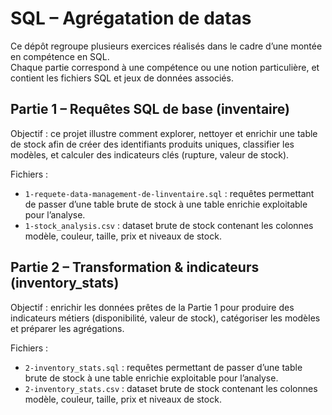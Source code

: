 # SQL – Agrégatation de datas

Ce dépôt regroupe plusieurs exercices réalisés dans le cadre d’une montée en compétence en SQL.  
Chaque partie correspond à une compétence ou une notion particulière, et contient les fichiers SQL et jeux de données associés.

## Partie 1 – Requêtes SQL de base (inventaire)

Objectif : ce projet illustre comment explorer, nettoyer et enrichir une table de stock afin de créer des identifiants produits uniques, classifier les modèles, et calculer des indicateurs clés (rupture, valeur de stock).

Fichiers :
- `1-requete-data-management-de-linventaire.sql` : requêtes permettant de passer d’une table brute de stock à une table enrichie exploitable pour l’analyse.
- `1-stock_analysis.csv` : dataset brute de stock contenant les colonnes modèle, couleur, taille, prix et niveaux de stock.

## Partie 2 – Transformation & indicateurs (inventory_stats)

Objectif : enrichir les données prêtes de la Partie 1 pour produire des indicateurs métiers (disponibilité, valeur de stock), catégoriser les modèles et préparer les agrégations.

Fichiers :
- `2-inventory_stats.sql` : requêtes permettant de passer d’une table brute de stock à une table enrichie exploitable pour l’analyse.
- `2-inventory_stats.csv` : dataset brute de stock contenant les colonnes modèle, couleur, taille, prix et niveaux de stock.
